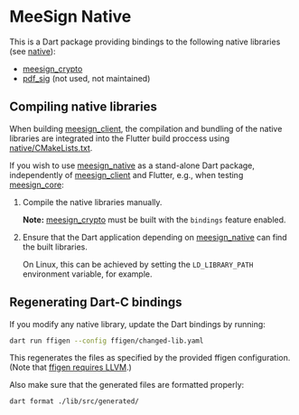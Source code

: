 # MeeSign Native

This is a Dart package providing bindings to the following native libraries (see [native](native/)):

* [meesign_crypto](native/meesign-crypto/)
* [pdf_sig](native/pdf-sig/) (not used, not maintained)

## Compiling native libraries

When building [meesign_client](..), the compilation and bundling of the native libraries are integrated into the Flutter build proccess using [native/CMakeLists.txt](native/CMakeLists.txt).

If you wish to use [meesign_native](./) as a stand-alone Dart package, independently of [meesign_client](..) and Flutter, e.g., when testing [meesign_core](../meesign_core/):

1. Compile the native libraries manually.

   __Note:__ [meesign_crypto](native/meesign-crypto/) must be built with the `bindings` feature enabled.

2. Ensure that the Dart application depending on [meesign_native](./) can find the built libraries.

   On Linux, this can be achieved by setting the `LD_LIBRARY_PATH` environment variable, for example.

## Regenerating Dart-C bindings

If you modify any native library, update the Dart bindings by running:

```bash
dart run ffigen --config ffigen/changed-lib.yaml
```

This regenerates the files as specified by the provided ffigen configuration. (Note that [ffigen requires LLVM](https://pub.dev/packages/ffigen).)

Also make sure that the generated files are formatted properly:

```bash
dart format ./lib/src/generated/
```
